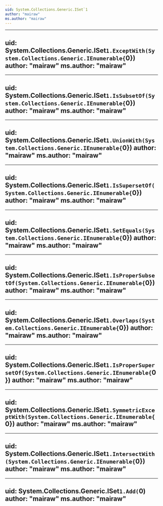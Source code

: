 ```yaml
---
uid: System.Collections.Generic.ISet`1
author: "mairaw"
ms.author: "mairaw"
---
```


---
uid: System.Collections.Generic.ISet`1.ExceptWith(System.Collections.Generic.IEnumerable{`0})
author: "mairaw"
ms.author: "mairaw"
---

---
uid: System.Collections.Generic.ISet`1.IsSubsetOf(System.Collections.Generic.IEnumerable{`0})
author: "mairaw"
ms.author: "mairaw"
---

---
uid: System.Collections.Generic.ISet`1.UnionWith(System.Collections.Generic.IEnumerable{`0})
author: "mairaw"
ms.author: "mairaw"
---

---
uid: System.Collections.Generic.ISet`1.IsSupersetOf(System.Collections.Generic.IEnumerable{`0})
author: "mairaw"
ms.author: "mairaw"
---

---
uid: System.Collections.Generic.ISet`1.SetEquals(System.Collections.Generic.IEnumerable{`0})
author: "mairaw"
ms.author: "mairaw"
---

---
uid: System.Collections.Generic.ISet`1.IsProperSubsetOf(System.Collections.Generic.IEnumerable{`0})
author: "mairaw"
ms.author: "mairaw"
---

---
uid: System.Collections.Generic.ISet`1.Overlaps(System.Collections.Generic.IEnumerable{`0})
author: "mairaw"
ms.author: "mairaw"
---

---
uid: System.Collections.Generic.ISet`1.IsProperSupersetOf(System.Collections.Generic.IEnumerable{`0})
author: "mairaw"
ms.author: "mairaw"
---

---
uid: System.Collections.Generic.ISet`1.SymmetricExceptWith(System.Collections.Generic.IEnumerable{`0})
author: "mairaw"
ms.author: "mairaw"
---

---
uid: System.Collections.Generic.ISet`1.IntersectWith(System.Collections.Generic.IEnumerable{`0})
author: "mairaw"
ms.author: "mairaw"
---

---
uid: System.Collections.Generic.ISet`1.Add(`0)
author: "mairaw"
ms.author: "mairaw"
---
